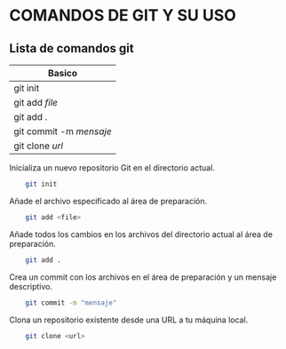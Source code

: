 COMANDOS DE GIT Y SU USO
========================

Lista de comandos git
----------------------

| Basico | 
| ------ | 
| git init | 
| git add *file*| 
| git add .| 
| git commit -m *mensaje*| 
| git clone *url*| 


Inicializa un nuevo repositorio Git en el directorio actual.

```bash
    git init 
```

Añade el archivo especificado al área de preparación.

```bash
    git add <file>
```

Añade todos los cambios en los archivos del directorio actual al área de preparación.

```bash
    git add .
```

Crea un commit con los archivos en el área de preparación y un mensaje descriptivo.

```bash
    git commit -m "mensaje"
```

Clona un repositorio existente desde una URL a tu máquina local.

```bash
    git clone <url>
```

